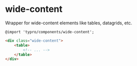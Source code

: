 # wide-content

Wrapper for wide-content elements like tables, datagrids, etc.

```less
@import 'typro/components/wide-content';
```

```html
<div class="wide-content">
	<table>
		<!-- ... -->
	</table>
</div>
```
